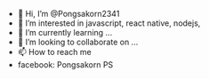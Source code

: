 - 👋 Hi, I’m @Pongsakorn2341
- 👀 I’m interested in javascript, react native, nodejs, 
- 🌱 I’m currently learning ...
- 💞️ I’m looking to collaborate on ...
- 📫 How to reach me 
- facebook: Pongsakorn PS

<!---
Pongsakorn2341/Pongsakorn2341 is a ✨ special ✨ repository because its `README.md` (this file) appears on your GitHub profile.
You can click the Preview link to take a look at your changes.
--->
